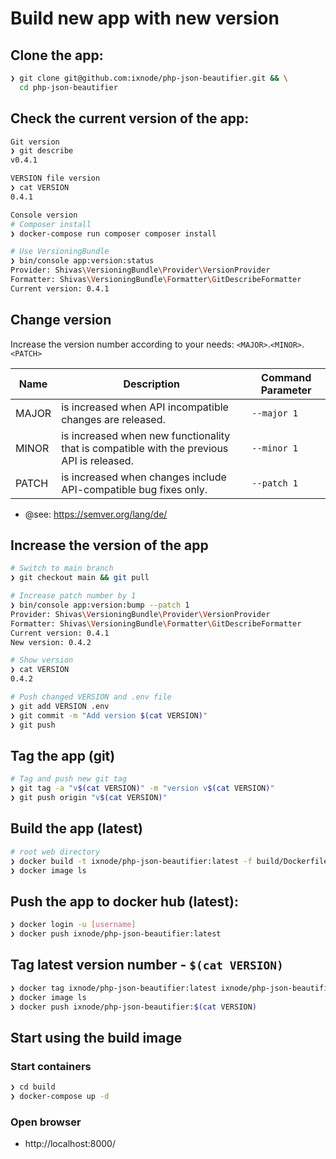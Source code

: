 # Build new app with new version

## Clone the app:

```bash
❯ git clone git@github.com:ixnode/php-json-beautifier.git && \
  cd php-json-beautifier
```

## Check the current version of the app:

```bash
Git version
❯ git describe
v0.4.1

VERSION file version
❯ cat VERSION
0.4.1

Console version
# Composer install
❯ docker-compose run composer composer install

# Use VersioningBundle
❯ bin/console app:version:status
Provider: Shivas\VersioningBundle\Provider\VersionProvider
Formatter: Shivas\VersioningBundle\Formatter\GitDescribeFormatter
Current version: 0.4.1
```

## Change version

Increase the version number according to your needs: `<MAJOR>`.`<MINOR>`.`<PATCH>`

| Name  | Description                                                                               | Command Parameter |
|-------|-------------------------------------------------------------------------------------------|-------------------|
| MAJOR | is increased when API incompatible changes are released.                                  | `--major 1`       |
| MINOR | is increased when new functionality that is compatible with the previous API is released. | `--minor 1`       |
| PATCH | is increased when changes include API-compatible bug fixes only.                          | `--patch 1`       |

* @see: https://semver.org/lang/de/

## Increase the version of the app

```bash
# Switch to main branch
❯ git checkout main && git pull

# Increase patch number by 1
❯ bin/console app:version:bump --patch 1
Provider: Shivas\VersioningBundle\Provider\VersionProvider
Formatter: Shivas\VersioningBundle\Formatter\GitDescribeFormatter
Current version: 0.4.1
New version: 0.4.2

# Show version
❯ cat VERSION
0.4.2

# Push changed VERSION and .env file
❯ git add VERSION .env
❯ git commit -m "Add version $(cat VERSION)"
❯ git push
```

## Tag the app (git)

```bash
# Tag and push new git tag
❯ git tag -a "v$(cat VERSION)" -m "version v$(cat VERSION)"
❯ git push origin "v$(cat VERSION)"
```

## Build the app (latest)

```bash
# root web directory
❯ docker build -t ixnode/php-json-beautifier:latest -f build/Dockerfile --build-arg APP_VERSION=$(cat VERSION) .
❯ docker image ls
```

## Push the app to docker hub (latest):

```bash
❯ docker login -u [username]
❯ docker push ixnode/php-json-beautifier:latest
```

## Tag latest version number - `$(cat VERSION)`

```bash
❯ docker tag ixnode/php-json-beautifier:latest ixnode/php-json-beautifier:$(cat VERSION)
❯ docker image ls
❯ docker push ixnode/php-json-beautifier:$(cat VERSION)
```

## Start using the build image

### Start containers

```bash
❯ cd build
❯ docker-compose up -d
```

### Open browser

* http://localhost:8000/
